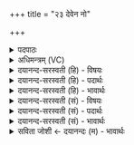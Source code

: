 +++
title = "२३ देवेन नो"

+++
<details><summary>पदपाठः</summary>

दे॒वेन॑। नः॒। मन॑सा। दे॒व॒। सो॒म॒। रा॒यः। भा॒गम्। स॒ह॒सा॒व॒न्निति॑ सहसाऽवन्। अ॒भि। यु॒ध्य॒। मा। त्वा॒। आ। त॒न॒त्। ईशि॑षे। वी॒र्य्य᳖स्य। उ॒भये॑भ्यः। प्र। चि॒कि॒त्स॒। गवि॑ष्टा॒विति॒ गोऽइ॑ष्टौ। २३।
</details>

<details><summary>अधिमन्त्रम् (VC)</summary>

- सोमो देवता
- गोतम ऋषिः
- निचृत्त्रिष्टुप्
- धैवतः
</details>

<details><summary>दयानन्द-सरस्वती (हि) - विषयः</summary>

फिर उसी विषय को अगले मन्त्र में कहा है ॥
</details>

<details><summary>दयानन्द-सरस्वती (हि) - पदार्थः</summary>

पदार्थान्वयभाषाः -  हे (सहसावन्) अधिकतर सेनादि बलवाले (सोम) संपूर्ण ऐश्वर्य के प्रापक (देव) दिव्य गुणों से युक्त राजन् ! जो आप (देवेन) उत्तम गुण, कर्म, स्वभावयुक्त (मनसा) मन से (रायः) धन के (भागम्) अंश को (नः) हमारे लिये (अभि, युध्य) सब ओर से प्राप्त कीजिये, जिससे आप (वीर्य्यस्य) वीरकर्म करने को (ईशिषे) समर्थ होते हो, इससे (त्वा) आपको कोई (मा) न (आ, तनत्) दबावे सो आप (गविष्टौ) सुख विशेष की इच्छा के होते (उभयेभ्यः) दोनों इस लोक, परलोक के सुखों के लिये (प्र, चिकित्स) रोग निवारण के तुल्य विघ्ननिवृत्ति के उपाय को किया कीजिये ॥२३ ॥
</details>

<details><summary>दयानन्द-सरस्वती (हि) - भावार्थः</summary>

भावार्थभाषाः -  राजादि विद्वानों को चाहिये कि कपटादि दोषों को छोड़ शुद्धभाव से सबके लिये सुख की चाहना करके पराक्रम बढ़ावें और जिस कर्म से दुःख की निवृत्ति तथा सुख की वृद्धि इस लोक, परलोक में हो, उसके करने में निरन्तर प्रयत्न करें ॥२३ ॥
</details>

<details><summary>दयानन्द-सरस्वती (सं) - विषयः</summary>

पुनस्तमेव विषयमाह ॥
</details>

<details><summary>दयानन्द-सरस्वती (सं) - पदार्थः</summary>

पदार्थान्वयभाषाः -  हे सहसावन्त्सोम देव राजन् ! यस्त्वं देवेन मनसा रायो भागं नोऽभियुध्य, यतस्त्वं वीर्य्यस्येशिषे त्वा कश्चिन्मा आतनत्, स त्वं गविष्टावुभयेभ्यः प्रचिकित्स ॥२३ ॥
</details>

<details><summary>दयानन्द-सरस्वती (सं) - भावार्थः</summary>

भावार्थभाषाः -  राजादिविद्वद्भिः कपटादिदोषान् विहाय शुद्धेन भावेन सर्वेभ्यः सुखमभिलष्य वीर्य्यं वर्द्धनीयम्, येन दुःखनिवृत्तिः सुखवृद्धिरिहामुत्र च स्यात्, तत्र सततं प्रयतितव्यम् ॥२३ ॥
</details>

<details><summary>सविता जोशी ← दयानन्दः (म) - भावार्थः</summary>

भावार्थभाषाः -  राजा वगैरे विद्वानांनी कपट इत्यादी दोष दूर करून पवित्र भावनेने सर्वांसाठी सुखाची कामना करावी, पराक्रम वाढवावा. ज्या कर्माने इहलोकात व परलोकात दुःखाची निवृत्ती व सुखाची वृद्धी होते असा प्रयत्न करावा.
</details>